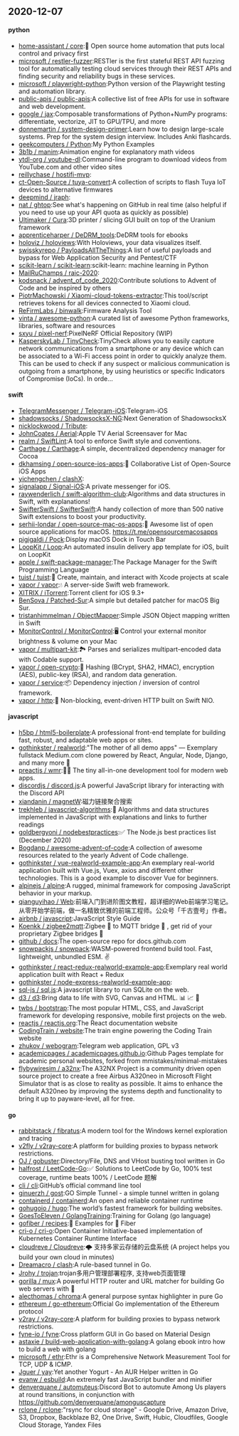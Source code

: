 ## 2020-12-07

#### python
* [home-assistant / core](https://github.com/home-assistant/core):🏡
Open source home automation that puts local control and privacy first
* [microsoft / restler-fuzzer](https://github.com/microsoft/restler-fuzzer):RESTler is the first stateful REST API fuzzing tool for automatically testing cloud services through their REST APIs and finding security and reliability bugs in these services.
* [microsoft / playwright-python](https://github.com/microsoft/playwright-python):Python version of the Playwright testing and automation library.
* [public-apis / public-apis](https://github.com/public-apis/public-apis):A collective list of free APIs for use in software and web development.
* [google / jax](https://github.com/google/jax):Composable transformations of Python+NumPy programs: differentiate, vectorize, JIT to GPU/TPU, and more
* [donnemartin / system-design-primer](https://github.com/donnemartin/system-design-primer):Learn how to design large-scale systems. Prep for the system design interview. Includes Anki flashcards.
* [geekcomputers / Python](https://github.com/geekcomputers/Python):My Python Examples
* [3b1b / manim](https://github.com/3b1b/manim):Animation engine for explanatory math videos
* [ytdl-org / youtube-dl](https://github.com/ytdl-org/youtube-dl):Command-line program to download videos from YouTube.com and other video sites
* [reillychase / hostifi-mvp](https://github.com/reillychase/hostifi-mvp):
* [ct-Open-Source / tuya-convert](https://github.com/ct-Open-Source/tuya-convert):A collection of scripts to flash Tuya IoT devices to alternative firmwares
* [deepmind / jraph](https://github.com/deepmind/jraph):
* [nat / ghtop](https://github.com/nat/ghtop):See what's happening on GitHub in real time (also helpful if you need to use up your API quota as quickly as possible)
* [Ultimaker / Cura](https://github.com/Ultimaker/Cura):3D printer / slicing GUI built on top of the Uranium framework
* [apprenticeharper / DeDRM_tools](https://github.com/apprenticeharper/DeDRM_tools):DeDRM tools for ebooks
* [holoviz / holoviews](https://github.com/holoviz/holoviews):With Holoviews, your data visualizes itself.
* [swisskyrepo / PayloadsAllTheThings](https://github.com/swisskyrepo/PayloadsAllTheThings):A list of useful payloads and bypass for Web Application Security and Pentest/CTF
* [scikit-learn / scikit-learn](https://github.com/scikit-learn/scikit-learn):scikit-learn: machine learning in Python
* [MailRuChamps / raic-2020](https://github.com/MailRuChamps/raic-2020):
* [kodsnack / advent_of_code_2020](https://github.com/kodsnack/advent_of_code_2020):Contribute solutions to Advent of Code and be inspired by others
* [PiotrMachowski / Xiaomi-cloud-tokens-extractor](https://github.com/PiotrMachowski/Xiaomi-cloud-tokens-extractor):This tool/script retrieves tokens for all devices connected to Xiaomi cloud.
* [ReFirmLabs / binwalk](https://github.com/ReFirmLabs/binwalk):Firmware Analysis Tool
* [vinta / awesome-python](https://github.com/vinta/awesome-python):A curated list of awesome Python frameworks, libraries, software and resources
* [sxyu / pixel-nerf](https://github.com/sxyu/pixel-nerf):PixelNeRF Official Repository (WIP)
* [KasperskyLab / TinyCheck](https://github.com/KasperskyLab/TinyCheck):TinyCheck allows you to easily capture network communications from a smartphone or any device which can be associated to a Wi-Fi access point in order to quickly analyze them. This can be used to check if any suspect or malicious communication is outgoing from a smartphone, by using heuristics or specific Indicators of Compromise (IoCs). In orde…

#### swift
* [TelegramMessenger / Telegram-iOS](https://github.com/TelegramMessenger/Telegram-iOS):Telegram-iOS
* [shadowsocks / ShadowsocksX-NG](https://github.com/shadowsocks/ShadowsocksX-NG):Next Generation of ShadowsocksX
* [nicklockwood / Tribute](https://github.com/nicklockwood/Tribute):
* [JohnCoates / Aerial](https://github.com/JohnCoates/Aerial):Apple TV Aerial Screensaver for Mac
* [realm / SwiftLint](https://github.com/realm/SwiftLint):A tool to enforce Swift style and conventions.
* [Carthage / Carthage](https://github.com/Carthage/Carthage):A simple, decentralized dependency manager for Cocoa
* [dkhamsing / open-source-ios-apps](https://github.com/dkhamsing/open-source-ios-apps):📱
Collaborative List of Open-Source iOS Apps
* [yichengchen / clashX](https://github.com/yichengchen/clashX):
* [signalapp / Signal-iOS](https://github.com/signalapp/Signal-iOS):A private messenger for iOS.
* [raywenderlich / swift-algorithm-club](https://github.com/raywenderlich/swift-algorithm-club):Algorithms and data structures in Swift, with explanations!
* [SwifterSwift / SwifterSwift](https://github.com/SwifterSwift/SwifterSwift):A handy collection of more than 500 native Swift extensions to boost your productivity.
* [serhii-londar / open-source-mac-os-apps](https://github.com/serhii-londar/open-source-mac-os-apps):🚀
Awesome list of open source applications for macOS. https://t.me/opensourcemacosapps
* [pigigaldi / Pock](https://github.com/pigigaldi/Pock):Display macOS Dock in Touch Bar
* [LoopKit / Loop](https://github.com/LoopKit/Loop):An automated insulin delivery app template for iOS, built on LoopKit
* [apple / swift-package-manager](https://github.com/apple/swift-package-manager):The Package Manager for the Swift Programming Language
* [tuist / tuist](https://github.com/tuist/tuist):🚀
Create, maintain, and interact with Xcode projects at scale
* [vapor / vapor](https://github.com/vapor/vapor):💧
A server-side Swift web framework.
* [XITRIX / iTorrent](https://github.com/XITRIX/iTorrent):Torrent client for iOS 9.3+
* [BenSova / Patched-Sur](https://github.com/BenSova/Patched-Sur):A simple but detailed patcher for macOS Big Sur.
* [tristanhimmelman / ObjectMapper](https://github.com/tristanhimmelman/ObjectMapper):Simple JSON Object mapping written in Swift
* [MonitorControl / MonitorControl](https://github.com/MonitorControl/MonitorControl):🖥
Control your external monitor brightness & volume on your Mac
* [vapor / multipart-kit](https://github.com/vapor/multipart-kit):🏞
Parses and serializes multipart-encoded data with Codable support.
* [vapor / open-crypto](https://github.com/vapor/open-crypto):🔑
Hashing (BCrypt, SHA2, HMAC), encryption (AES), public-key (RSA), and random data generation.
* [vapor / service](https://github.com/vapor/service):📦
Dependency injection / inversion of control framework.
* [vapor / http](https://github.com/vapor/http):🚀
Non-blocking, event-driven HTTP built on Swift NIO.

#### javascript
* [h5bp / html5-boilerplate](https://github.com/h5bp/html5-boilerplate):A professional front-end template for building fast, robust, and adaptable web apps or sites.
* [gothinkster / realworld](https://github.com/gothinkster/realworld):"The mother of all demo apps" — Exemplary fullstack Medium.com clone powered by React, Angular, Node, Django, and many more
🏅
* [preactjs / wmr](https://github.com/preactjs/wmr):👩‍🚀
The tiny all-in-one development tool for modern web apps.
* [discordjs / discord.js](https://github.com/discordjs/discord.js):A powerful JavaScript library for interacting with the Discord API
* [xiandanin / magnetW](https://github.com/xiandanin/magnetW):磁力链接聚合搜索
* [trekhleb / javascript-algorithms](https://github.com/trekhleb/javascript-algorithms):📝
Algorithms and data structures implemented in JavaScript with explanations and links to further readings
* [goldbergyoni / nodebestpractices](https://github.com/goldbergyoni/nodebestpractices):✅
The Node.js best practices list (December 2020)
* [Bogdanp / awesome-advent-of-code](https://github.com/Bogdanp/awesome-advent-of-code):A collection of awesome resources related to the yearly Advent of Code challenge.
* [gothinkster / vue-realworld-example-app](https://github.com/gothinkster/vue-realworld-example-app):An exemplary real-world application built with Vue.js, Vuex, axios and different other technologies. This is a good example to discover Vue for beginners.
* [alpinejs / alpine](https://github.com/alpinejs/alpine):A rugged, minimal framework for composing JavaScript behavior in your markup.
* [qianguyihao / Web](https://github.com/qianguyihao/Web):前端入门到进阶图文教程，超详细的Web前端学习笔记。从零开始学前端，做一名精致优雅的前端工程师。公众号「千古壹号」作者。
* [airbnb / javascript](https://github.com/airbnb/javascript):JavaScript Style Guide
* [Koenkk / zigbee2mqtt](https://github.com/Koenkk/zigbee2mqtt):Zigbee
🐝
to MQTT bridge
🌉
, get rid of your proprietary Zigbee bridges
🔨
* [github / docs](https://github.com/github/docs):The open-source repo for docs.github.com
* [snowpackjs / snowpack](https://github.com/snowpackjs/snowpack):WASM-powered frontend build tool. Fast, lightweight, unbundled ESM.
✌️
* [gothinkster / react-redux-realworld-example-app](https://github.com/gothinkster/react-redux-realworld-example-app):Exemplary real world application built with React + Redux
* [gothinkster / node-express-realworld-example-app](https://github.com/gothinkster/node-express-realworld-example-app):
* [sql-js / sql.js](https://github.com/sql-js/sql.js):A javascript library to run SQLite on the web.
* [d3 / d3](https://github.com/d3/d3):Bring data to life with SVG, Canvas and HTML.
📊
📈
🎉
* [twbs / bootstrap](https://github.com/twbs/bootstrap):The most popular HTML, CSS, and JavaScript framework for developing responsive, mobile first projects on the web.
* [reactjs / reactjs.org](https://github.com/reactjs/reactjs.org):The React documentation website
* [CodingTrain / website](https://github.com/CodingTrain/website):The train engine powering the Coding Train website
* [zhukov / webogram](https://github.com/zhukov/webogram):Telegram web application, GPL v3
* [academicpages / academicpages.github.io](https://github.com/academicpages/academicpages.github.io):Github Pages template for academic personal websites, forked from mmistakes/minimal-mistakes
* [flybywiresim / a32nx](https://github.com/flybywiresim/a32nx):The A32NX Project is a community driven open source project to create a free Airbus A320neo in Microsoft Flight Simulator that is as close to reality as possible. It aims to enhance the default A320neo by improving the systems depth and functionality to bring it up to payware-level, all for free.

#### go
* [rabbitstack / fibratus](https://github.com/rabbitstack/fibratus):A modern tool for the Windows kernel exploration and tracing
* [v2fly / v2ray-core](https://github.com/v2fly/v2ray-core):A platform for building proxies to bypass network restrictions.
* [OJ / gobuster](https://github.com/OJ/gobuster):Directory/File, DNS and VHost busting tool written in Go
* [halfrost / LeetCode-Go](https://github.com/halfrost/LeetCode-Go):✅
Solutions to LeetCode by Go, 100% test coverage, runtime beats 100% / LeetCode 题解
* [cli / cli](https://github.com/cli/cli):GitHub’s official command line tool
* [ginuerzh / gost](https://github.com/ginuerzh/gost):GO Simple Tunnel - a simple tunnel written in golang
* [containerd / containerd](https://github.com/containerd/containerd):An open and reliable container runtime
* [gohugoio / hugo](https://github.com/gohugoio/hugo):The world’s fastest framework for building websites.
* [GoesToEleven / GolangTraining](https://github.com/GoesToEleven/GolangTraining):Training for Golang (go language)
* [gofiber / recipes](https://github.com/gofiber/recipes):📁
Examples for
🚀
Fiber
* [cri-o / cri-o](https://github.com/cri-o/cri-o):Open Container Initiative-based implementation of Kubernetes Container Runtime Interface
* [cloudreve / Cloudreve](https://github.com/cloudreve/Cloudreve):🌩
支持多家云存储的云盘系统 (A project helps you build your own cloud in minutes)
* [Dreamacro / clash](https://github.com/Dreamacro/clash):A rule-based tunnel in Go.
* [Jrohy / trojan](https://github.com/Jrohy/trojan):trojan多用户管理部署程序, 支持web页面管理
* [gorilla / mux](https://github.com/gorilla/mux):A powerful HTTP router and URL matcher for building Go web servers with
🦍
* [alecthomas / chroma](https://github.com/alecthomas/chroma):A general purpose syntax highlighter in pure Go
* [ethereum / go-ethereum](https://github.com/ethereum/go-ethereum):Official Go implementation of the Ethereum protocol
* [v2ray / v2ray-core](https://github.com/v2ray/v2ray-core):A platform for building proxies to bypass network restrictions.
* [fyne-io / fyne](https://github.com/fyne-io/fyne):Cross platform GUI in Go based on Material Design
* [astaxie / build-web-application-with-golang](https://github.com/astaxie/build-web-application-with-golang):A golang ebook intro how to build a web with golang
* [microsoft / ethr](https://github.com/microsoft/ethr):Ethr is a Comprehensive Network Measurement Tool for TCP, UDP & ICMP.
* [Jguer / yay](https://github.com/Jguer/yay):Yet another Yogurt - An AUR Helper written in Go
* [evanw / esbuild](https://github.com/evanw/esbuild):An extremely fast JavaScript bundler and minifier
* [denverquane / automuteus](https://github.com/denverquane/automuteus):Discord Bot to automute Among Us players at round transitions, in conjunction with https://github.com/denverquane/amonguscapture
* [rclone / rclone](https://github.com/rclone/rclone):"rsync for cloud storage" - Google Drive, Amazon Drive, S3, Dropbox, Backblaze B2, One Drive, Swift, Hubic, Cloudfiles, Google Cloud Storage, Yandex Files
